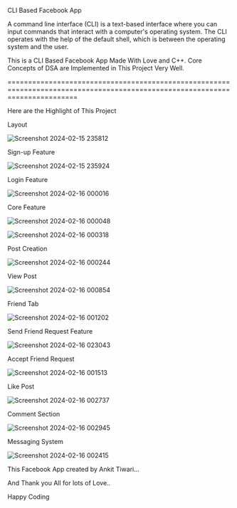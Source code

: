 CLI Based Facebook App

A command line interface (CLI) is a text-based interface where you can input commands that interact with a computer's operating system. The CLI operates with the help of the default shell, which is between the operating system and the user.


This is a CLI Based Facebook App Made With Love and C++. Core Concepts of DSA are Implemented in This Project Very Well.

=============================================================================================================================

Here are the Highlight of This Project

Layout

![Screenshot 2024-02-15 235812](https://github.com/mrankittiwari28/CLI-Based-Facebook-App/assets/123309987/edaab99e-d9d7-4e33-94c7-1ab12f95d569)


Sign-up Feature

![Screenshot 2024-02-15 235924](https://github.com/mrankittiwari28/CLI-Based-Facebook-App/assets/123309987/d960d10b-4932-4eab-afbc-5cdf7385dad7)


Login Feature

![Screenshot 2024-02-16 000016](https://github.com/mrankittiwari28/CLI-Based-Facebook-App/assets/123309987/784a347e-345b-4a87-b177-f1fb7a46c620)


Core Feature

![Screenshot 2024-02-16 000048](https://github.com/mrankittiwari28/CLI-Based-Facebook-App/assets/123309987/69d7ee92-9760-4895-87d1-2009c2221e0d)


![Screenshot 2024-02-16 000318](https://github.com/mrankittiwari28/CLI-Based-Facebook-App/assets/123309987/2292ef8b-0eb3-40a2-ab84-b1d8c5177759)


Post Creation

![Screenshot 2024-02-16 000244](https://github.com/mrankittiwari28/CLI-Based-Facebook-App/assets/123309987/89f78a33-bfde-4ea0-b0d7-34de33accc55)


View Post

![Screenshot 2024-02-16 000854](https://github.com/mrankittiwari28/CLI-Based-Facebook-App/assets/123309987/eff028d5-84de-4fd3-b886-28889a90b773)


Friend Tab

![Screenshot 2024-02-16 001202](https://github.com/mrankittiwari28/CLI-Based-Facebook-App/assets/123309987/6b56e66c-5786-4ffa-a14d-403f5bc91846)


Send Friend Request Feature

![Screenshot 2024-02-16 023043](https://github.com/mrankittiwari28/CLI-Based-Facebook-App/assets/123309987/4114e346-4b8a-48c6-9f08-a8164d95e19d)


Accept Friend Request 

![Screenshot 2024-02-16 001513](https://github.com/mrankittiwari28/CLI-Based-Facebook-App/assets/123309987/36aaeac2-20c1-4ecb-ace5-f78b011b884d)


Like Post

![Screenshot 2024-02-16 002737](https://github.com/mrankittiwari28/CLI-Based-Facebook-App/assets/123309987/16af1d23-22bb-4a37-9045-370844664dcf)


Comment Section

![Screenshot 2024-02-16 002945](https://github.com/mrankittiwari28/CLI-Based-Facebook-App/assets/123309987/75371df2-3abb-4ca7-a592-c473d7a105f2)


Messaging System

![Screenshot 2024-02-16 002415](https://github.com/mrankittiwari28/CLI-Based-Facebook-App/assets/123309987/391aae15-1301-45b2-96fd-2fc6000e8080)


This Facebook App created by Ankit Tiwari...

And Thank you All for lots of Love..

Happy Coding
